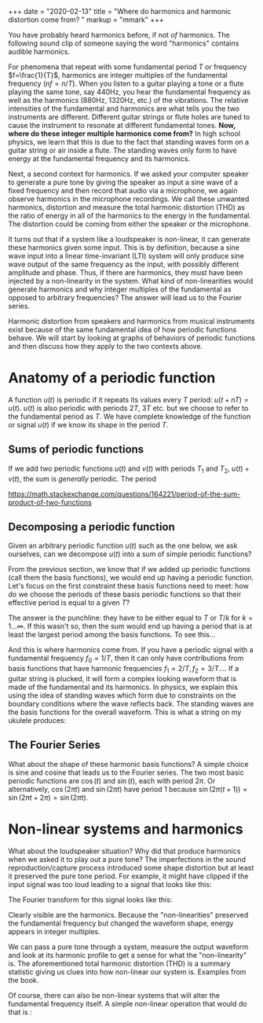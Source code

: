 +++ 
date = "2020-02-13"
title = "Where do harmonics and harmonic distortion come from? "
markup = "mmark"
+++

You have probably heard harmonics before, if not *of* harmonics. The following sound clip of someone saying the word "harmonics" contains audible harmonics.

For phenomena that repeat with some fundamental period $T$ or frequency $f=\frac{1}{T}$, harmonics are integer multiples of the fundamental frequency ($nf = n/T$). When you listen to a guitar playing a tone or a flute playing the same tone, say 440Hz, you hear the fundamental frequency as well as the harmonics (880Hz, 1320Hz, etc.) of the vibrations. The relative intensities of the fundamental and harmonics are what tells you the two instruments are different. Different guitar strings or flute holes are tuned to cause the instrument to resonate at different fundamental tones. **Now, where do these integer multiple harmonics come from?** In high school physics, we learn that this is due to the fact that standing waves form on a guitar string or air inside a flute. The standing waves only form to have energy at the fundamental frequency and its harmonics. 

Next, a second context for harmonics. If we asked your computer speaker to generate a pure tone by giving the speaker as input a sine wave of a fixed frequency and then record that audio via a microphone, we again observe harmonics in the microphone recordings. We call these unwanted harmonics, distortion and measure the total harmonic distortion (THD) as the ratio of energy in all of the harmonics to the energy in the fundamental. The distortion could be coming from either the speaker or the microphone. 

It turns out that if a system like a loudspeaker is non-linear, it can generate these harmonics given some input. This is by definition, because a sine wave input into a linear time-invariant (LTI) system will only produce sine wave output of the same frequency as the input, with possibly different amplitude and phase. Thus, if there are harmonics, they must have been injected by a non-linearity in the system. What kind of non-linearities would generate harmonics and why integer multiples of the fundamental as opposed to arbitrary frequencies? The answer will lead us to the Fourier series. 

Harmonic distortion from speakers and harmonics from musical instruments exist because of the same fundamental idea of how periodic functions behave. We will start by looking at graphs of behaviors of periodic functions and then discuss how they apply to the two contexts above. 

# Anatomy of a periodic function

A function $u(t)$ is periodic if it repeats its values every $T$ period: $u(t+nT)=u(t)$. $u(t)$ is also periodic with periods $2T$, $3T$ etc. but we choose to refer to the fundamental period as $T$. We have complete knowledge of the function or signal $u(t)$ if we know its shape in the period $T$.


## Sums of periodic functions
If we add two periodic functions $u(t)$ and $v(t)$ with periods $T_1$ and $T_2$, $u(t) + v(t)$, the sum is *generally* periodic. The period 

https://math.stackexchange.com/questions/164221/period-of-the-sum-product-of-two-functions


## Decomposing a periodic function
Given an arbitrary periodic function $u(t)$ such as the one below,
we ask ourselves, can we decompose $u(t)$ into a sum of simple periodic functions?

From the previous section, we know that if we added up periodic functions (call them the basis functions), we would end up having a periodic function. Let's focus on the first constraint these basis functions need to meet: how do we choose the periods of these basis periodic functions so that their effective period is equal to a given $T$? 

The answer is the punchline: they have to be either equal to $T$ or $T/k$ for $k=1\dots \infty$. If this wasn't so, then the sum would end up having a period that is at least the largest period among the basis functions. To see this...

And this is where harmonics come from. If you have a periodic signal with a fundamental frequency $f_0 = 1/T$, then it can only have contributions from basis functions that have harmonic frequencies $f_1=2/T, f_2=3/T...$. If a guitar string is plucked, it will form a complex looking waveform that is made of the fundamental and its harmonics. In physics, we explain this using the idea of standing waves which form due to constraints on the boundary conditions where the wave reflects back. The standing waves are the basis functions for the overall waveform. This is what a string on my ukulele produces:

## The Fourier Series

What about the shape of these harmonic basis functions? A simple choice is sine and cosine that leads us to the Fourier series. The two most basic periodic functions are $\cos(t)$ and $\sin(t)$, each with period $2\pi$. Or alternatively, $\cos(2\pi t)$ and $\sin(2\pi t)$ have period 1 because $\sin(2\pi (t+1)) = \sin(2\pi t+ 2\pi) = \sin(2\pi t)$. 





# Non-linear systems and harmonics

What about the loudspeaker situation? Why did that produce harmonics when we asked it to play out a pure tone? The imperfections in the sound reproduction/capture process introduced some shape distortion but at least it preserved the pure tone period. For example, it might have clipped if the input signal was too loud leading to a signal that looks like this:

The Fourier transform for this signal looks like this: 

Clearly visible are the harmonics. Because the "non-linearities" preserved the fundamental frequency but changed the waveform shape, energy appears in integer multiples. 

We can pass a pure tone through a system, measure the output waveform and look at its harmonic profile to get a sense for what the "non-linearity" is. The aforementioned total harmonic distortion (THD) is a summary statistic giving us clues into how non-linear our system is. Examples from the book.

Of course, there can also be non-linear systems that will alter the fundamental frequency itself. A simple non-linear operation that would do that is :




